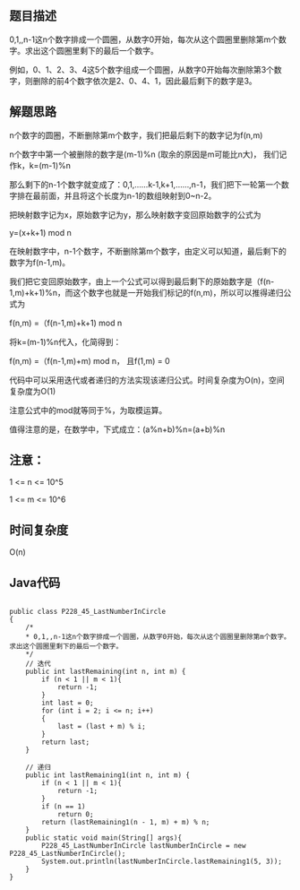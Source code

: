 ## 题目描述
0,1,,n-1这n个数字排成一个圆圈，从数字0开始，每次从这个圆圈里删除第m个数字。求出这个圆圈里剩下的最后一个数字。

例如，0、1、2、3、4这5个数字组成一个圆圈，从数字0开始每次删除第3个数字，则删除的前4个数字依次是2、0、4、1，因此最后剩下的数字是3。
## 解题思路
n个数字的圆圈，不断删除第m个数字，我们把最后剩下的数字记为f(n,m)

n个数字中第一个被删除的数字是(m-1)%n (取余的原因是m可能比n大)， 我们记作k，k=(m-1)%n

那么剩下的n-1个数字就变成了：0,1,……k-1,k+1,……,n-1，我们把下一轮第一个数字排在最前面，并且将这个长度为n-1的数组映射到0~n-2。

把映射数字记为x，原始数字记为y，那么映射数字变回原始数字的公式为

y=(x+k+1) mod n

在映射数字中，n-1个数字，不断删除第m个数字，由定义可以知道，最后剩下的数字为f(n-1,m)。

我们把它变回原始数字，由上一个公式可以得到最后剩下的原始数字是（f(n-1,m)+k+1)%n，而这个数字也就是一开始我们标记的f(n,m)，所以可以推得递归公式为

f(n,m) =（f(n-1,m)+k+1) mod n

将k=(m-1)%n代入，化简得到：

f(n,m) =（f(n-1,m)+m) mod n， 且f(1,m) = 0

代码中可以采用迭代或者递归的方法实现该递归公式。时间复杂度为O(n)，空间复杂度为O(1)

注意公式中的mod就等同于%，为取模运算。

值得注意的是，在数学中，下式成立：(a%n+b)%n=(a+b)%n

## 注意：
1 <= n <= 10^5

1 <= m <= 10^6
## 时间复杂度
O(n)

## Java代码
```

public class P228_45_LastNumberInCircle
{
    /*
    * 0,1,,n-1这n个数字排成一个圆圈，从数字0开始，每次从这个圆圈里删除第m个数字。求出这个圆圈里剩下的最后一个数字。
    */
    // 迭代
    public int lastRemaining(int n, int m) {
        if (n < 1 || m < 1){
            return -1;
        }
        int last = 0;
        for (int i = 2; i <= n; i++)
        {
            last = (last + m) % i;
        }
        return last;
    }

    // 递归
    public int lastRemaining1(int n, int m) {
        if (n < 1 || m < 1){
            return -1;
        }
        if (n == 1)
            return 0;
        return (lastRemaining1(n - 1, m) + m) % n;
    }
    public static void main(String[] args){
        P228_45_LastNumberInCircle lastNumberInCircle = new P228_45_LastNumberInCircle();
        System.out.println(lastNumberInCircle.lastRemaining1(5, 3));
    }
}
```
